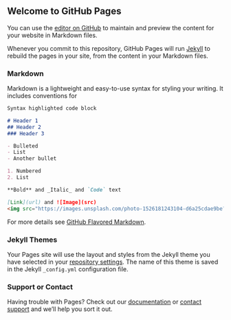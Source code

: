 ## Welcome to GitHub Pages

You can use the [editor on GitHub](https://github.com/jt96/jt96.github.io/edit/master/README.md) to maintain and preview the content for your website in Markdown files.

Whenever you commit to this repository, GitHub Pages will run [Jekyll](https://jekyllrb.com/) to rebuild the pages in your site, from the content in your Markdown files.

### Markdown

Markdown is a lightweight and easy-to-use syntax for styling your writing. It includes conventions for

```markdown
Syntax highlighted code block

# Header 1
## Header 2
### Header 3

- Bulleted
- List
- Another bullet

1. Numbered
2. List

**Bold** and _Italic_ and `Code` text

[Link](url) and ![Image](src)
<img src="https://images.unsplash.com/photo-1526181243104-d6a25cdae9be?ixlib=rb-1.2.1&ixid=eyJhcHBfaWQiOjEyMDd9&auto=format&fit=crop&w=1789&q=80" alt="" />
```

For more details see [GitHub Flavored Markdown](https://guides.github.com/features/mastering-markdown/).

### Jekyll Themes

Your Pages site will use the layout and styles from the Jekyll theme you have selected in your [repository settings](https://github.com/jt96/jt96.github.io/settings). The name of this theme is saved in the Jekyll `_config.yml` configuration file.

### Support or Contact

Having trouble with Pages? Check out our [documentation](https://help.github.com/categories/github-pages-basics/) or [contact support](https://github.com/contact) and we’ll help you sort it out.
